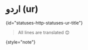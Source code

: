 # اردو (ur)
{id="statuses-http-statuses-ur-title"}



> All lines are translated 😊
>
{style="note"}

